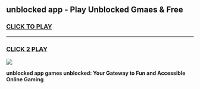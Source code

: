 
## unblocked app - Play Unblocked Gmaes & Free
<h3>
<a href="https://news.freeplayer.one?title=unblocked_app&ref=16F">CLICK TO PLAY</a></h3>
<hr>

<h3>
<a href="https://news.freeplayer.one?title=unblocked_app&ref=16F">CLICK 2 PLAY</a>
  
</h3>

<a href="https://news.freeplayer.one?title=unblocked_app&ref=16F/"><img src="https://clearcache.store/games.png"></a>


**unblocked app games unblocked: Your Gateway to Fun and Accessible Online Gaming**
